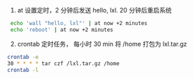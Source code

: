 1. at 设置定时，2 分钟后发送 hello, lxl. 20 分钟后重启系统
```bash
 echo 'wall "hello, lxl"' | at now +2 minutes
 echo 'reboot' | at now +2 minutes
```

2. crontab 定时任务， 每小时 30 min 将 /home 打包为 lxl.tar.gz

```bash
crontab -e
30 * * * * tar czf /lxl.tar.gz /home
crontab -l
```
